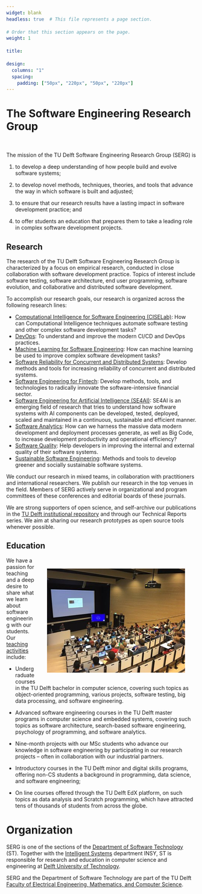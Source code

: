 ```yaml
---
widget: blank
headless: true  # This file represents a page section.

# Order that this section appears on the page.
weight: 1

title: 

design:
  columns: "1"
  spacing:
    padding: ["50px", "220px", "50px", "220px"]
---
```


# The Software Engineering Research Group
<br>

The mission of the TU Delft Software Engineering Research Group (SERG) is

1.  to develop a deep understanding of how people build and evolve software systems;
    
2.  to develop novel methods, techniques, theories, and tools that advance the way in which software is built and adjusted;
    
3.  to ensure that our research results have a lasting impact in software development practice; and
    
4.  to offer students an education that prepares them to take a leading role in complex software development projects.
    

Research
--------

The research of the TU Delft Software Engineering Research Group is characterized by a focus on empirical research, conducted in close collaboration with software development practice. Topics of interest include software testing, software architecture, end user programming, software evolution, and collaborative and distributed software development.

To accomplish our research goals, our research is organized across the following research lines:

* [Computational Intelligence for Software Engineering (CISELab)](/research-lines/ci4se/): How can Computational Intelligence techniques automate software testing and other complex software development tasks?
* [DevOps](/research-lines/devops/): To understand and improve the modern CI/CD and DevOps practices.
* [Machine Learning for Software Engineering](/research-lines/ml4se/): How can machine learning be used to improve complex software development tasks?
* [Software Reliability for Concurrent and Distributed Systems](/research-lines/se-for-concurrency/): Develop methods and tools for increasing reliability of concurrent and distributed systems.
* [Software Engineering for Fintech](/research-lines/se-for-fintech/): Develop methods, tools, and technologies to radically innovate the software-intensive financial sector.
* [Software Engineering for Artificial Intelligence (SE4AI)](/research-lines/se4ai/): SE4AI is an emerging field of research that tries to understand how software systems with AI components can be developed, tested, deployed, scaled and maintained in a continuous, sustainable and efficient manner.
* [Software Analytics](/research-lines/software-analytics/): How can we harness the massive data modern development and deployment processes generate, as well as Big Code, to increase development productivity and operational efficiency?
* [Software Quality](/research-lines/software-quality/): Help developers in improving the internal and external quality of their software systems.
* [Sustainable Software Engineering](/research-lines/sustainable-se/): Methods and tools to develop greener and socially sustainable software systems.

We conduct our research in mixed teams, in collaboration with practitioners and international researchers. We publish our research in the top venues in the field. Members of SERG actively serve in organizational and program committees of these conferences and editorial boards of these journals.

We are strong supporters of open science, and self-archive our publications in the [TU Delft institutional repository](https://pure.tudelft.nl/portal/en/organisations/software-engineering(d40bac4b-3dd0-4427-aa5f-9331cae5d02e)/publications.html) and through our Technical Reports series. We aim at sharing our research prototypes as open source tools whenever possible.

Education
---------

<img style="float: right; margin: 30px;" src="lecture.jpg">

We have a passion for teaching and a deep desire to share what we learn about software engineering with our students. Our [teaching activities](../teaching) include:

* Undergraduate courses in the TU Delft bachelor in computer science, covering such topics as object-oriented programming, various projects, software testing, big data processing, and software engineering.
    
* Advanced software engineering courses in the TU Delft master programs in computer science and embedded systems, covering such topics as software architecture, search-based software engineering, psychology of programming, and software analytics.
    
* Nine-month projects with our MSc students who advance our knowledge in software engineering by participating in our research projects – often in collaboration with our industrial partners.
    
* Introductory courses in the TU Delft minor and digital skills programs, offering non-CS students a background in programming, data science, and software engineering;
    
* On line courses offered through the TU Delft EdX platform, on such topics as data analysis and Scratch programming, which have attracted tens of thousands of students from across the globe.
    

# Organization


SERG is one of the sections of the [Department of Software Technology](https://www.tudelft.nl/en/eemcs/the-faculty/departments/software-technology/) (ST). Together with the [Intelligent Systems](https://www.tudelft.nl/en/eemcs/the-faculty/departments/intelligent-systems/) department INSY, ST is responsible for research and education in computer science and engineering at [Delft University of Technology](https://www.tudelft.nl).

SERG and the Department of Software Technology are part of the TU Delft [Faculty of Electrical Engineering, Mathematics, and Computer Science](https://www.tudelft.nl/en/eemcs/).
